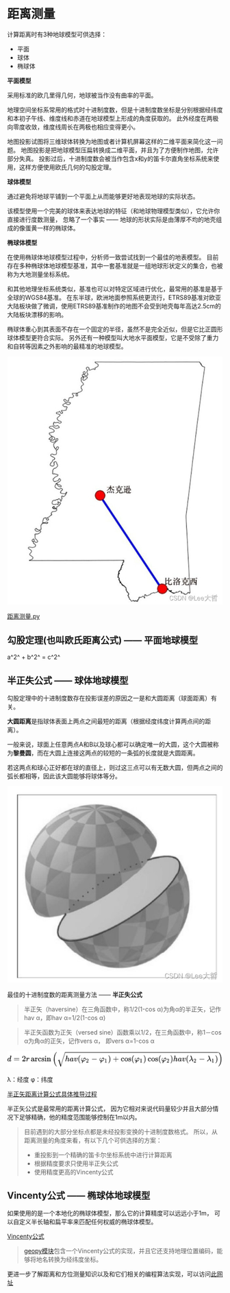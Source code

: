 # 距离测量

计算距离时有3种地球模型可供选择：

- 平面
- 球体
- 椭球体

**平面模型**

采用标准的欧几里得几何，地球被当作没有曲率的平面。

地理空间坐标系常用的格式时十进制度数，但是十进制度数坐标是分别根据经纬度和本初子午线、维度线和赤道在地球模型上形成的角度获取的。 此外经度在两极向零度收敛，维度线周长在两极也相应变得更小。

地图投影试图将三维球体转换为地图或者计算机屏幕这样的二维平面来简化这一问题。 地图投影是把地球模型压扁转换成二维平面，并且为了方便制作地图，允许部分失真。
投影过后，十进制度数会被当作包含x和y的笛卡尔直角坐标系统来使用，这样方便使用欧氏几何的勾股定理。

**球体模型**

通过避免将地球平铺到一个平面上从而能够更好地表现地球的实际状态。

该模型使用一个完美的球体来表达地球的特征（和地球物理模型类似），它允许你直接进行度数测量， 忽略了一个事实 —— 地球的形状实际是由薄厚不均的地壳组成的像蛋黄一样的椭球体。

**椭球体模型**

在使用椭球体地球模型过程中，分析师一致尝试找到一个最佳的地表模型。 目前存在多种椭球体地球模型基准，其中一套基准就是一组地球形状定义的集合，也被称为大地测量坐标系统。

和其他地理坐标系统类似，基准也可以对特定区域进行优化，最常用的基准是基于全球的WGS84基准。
在东半球，欧洲地面参照系统更流行，ETRS89基准对欧亚大陆板块做了微调，使用ETRS89基准制作的地图不会受到地壳每年高达2.5cm的大陆板块漂移的影响。

椭球体重心到其表面不存在一个固定的半径，虽然不是完全近似，但是它比正圆形球体模型更符合实际。 另外还有一种模型叫大地水平面模型，它是不受除了重力和自转等因素之外影响的最精准的地球模型。

![密西西比州两个城市之间的距离计算](img/密西西比州两个城市之间的距离计算.jpg)

[距离测量.py](<./距离测量.py>)

## 勾股定理(也叫欧氏距离公式) —— 平面地球模型

a^2^ + b^2^ = c^2^

## 半正失公式 —— 球体地球模型

勾股定理中的十进制度数存在投影误差的原因之一是和大圆距离（球面距离）有关。

**大圆距离**是指球体表面上两点之间最短的距离（根据经度纬度计算两点间的距离）。

一般来说，球面上任意两点A和B以及球心都可以确定唯一的大圆，这个大圆被称为**黎曼圆**，而在大圆上连接这两点的较短的一条弧的长度就是大圆距离。

若这两点和球心正好都在球的直径上，则过这三点可以有无数大圆，但两点之间的弧长都相等，因此该大圆能够将球体等分。

![大圆将球体等分](img/大圆将球体等分.jpg)

最佳的十进制度数的距离测量方法 —— **半正失公式**

> 半正矢（haversine）在三角函数中，称1/2(1-cos α)为角α的半正矢，记作hav α，即hav α=1/2(1-cos α)

> 半正矢函数为正矢（versed sine）函数乘以1/2，在三角函数中，称1－cos α为角α的正矢，记作vers α， 即vers α=1-cos α

![半正矢公式](img/半正矢公式.png)

λ：经度 φ：纬度

[半正矢距离计算公式具体推导过程](<https://en.wikipedia.org/wiki/Haversine_formula>)

半正矢公式是最常用的距离计算公式，
因为它相对来说代码量较少并且大部分情况下足够精确，他的精度范围能够控制在1m以内。

> 目前遇到的大部分坐标点都是未经投影变换的十进制度数格式。
> 所以，从距离测量的角度来看，有以下几个可供选择的方案：
> - 重投影到一个精确的笛卡尔坐标系统中进行计算距离
> - 根据精度要求只使用半正失公式
> - 使用精度更高的Vincenty公式

## Vincenty公式 —— 椭球体地球模型

如果使用的是一个本地化的椭球体模型，那么它的计算精度可以远远小于1m，
可以自定义半长轴和扁平率来匹配任何权威的椭球体模型。

[Vincenty公式](<https://en.wikipedia.org/wiki/Vincenty%27s_formulae>)

> [geopy模块](<https://geopy.readthedocs.io/en/latest/>)包含一个Vincenty公式的实现，并且它还支持地理位置编码，能够将地名转换为经纬度坐标。

更进一步了解距离和方位测量知识以及和它们相关的编程算法实现，可以访问[此网址](<http://www.movable-type.co.uk/scripts/latlong.html>)


